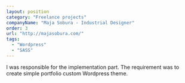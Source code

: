 ```yaml
---
layout: position
category: "Freelance projects"
companyName: "Maja Sobura - Industrial Designer"
order: 3
url: "http://majasobura.com/"
tags:
  - "Wordpress"
  - "SASS"
---
```

I was responsible for the implementation part. The requirement was to create simple portfolio custom Wordpress theme.
